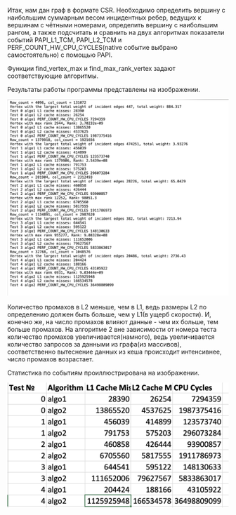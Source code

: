 Итак, нам дан граф в формате CSR. Необходимо определить вершину с наибольшим суммарным весом инцидентных ребер, ведущих к вершинам с чётными номерами, определить вершину с наибольшим рангом, а также подсчитать и сравнить на двух алгоритмах показатели событий PAPI_L1_TCM, PAPI_L2_TCM и PERF_COUNT_HW_CPU_CYCLES(native событие выбрано самостоятельно) с помощью PAPI.

Функции find_vertex_max и find_max_rank_vertex задают соответствующие алгоритмы. 

Результаты работы программы представлены на изображении.

![Results](https://github.com/grantag2004/tspp_2024/blob/task03/task03/Results.png)

Количество промахов в L2 меньше, чем в L1, ведь размеры L2 по определению должен быть больше, чем у L1(в ущерб скорости). И, конечно же, на число промахов влияют данные - чем их больше, тем больше промахов. На алгоритме 2 вне зависимости от номера теста количество промахов увеличивается(намного), ведь увеличивается количество запросов за данными из графа(из массивов), соответственно вытеснение данных из кеша происходит интенсивнее, число промахов возрастает.

Статистика по событиям проиллюстрирована на изображении.

![Results](https://github.com/grantag2004/tspp_2024/blob/task03/task03/Table.png)